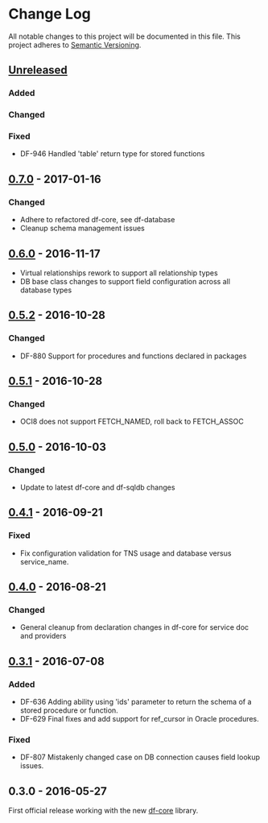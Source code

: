 # Change Log
All notable changes to this project will be documented in this file.
This project adheres to [Semantic Versioning](http://semver.org/).

## [Unreleased]
### Added
### Changed
### Fixed
- DF-946 Handled 'table' return type for stored functions

## [0.7.0] - 2017-01-16
### Changed
- Adhere to refactored df-core, see df-database
- Cleanup schema management issues

## [0.6.0] - 2016-11-17
- Virtual relationships rework to support all relationship types
- DB base class changes to support field configuration across all database types

## [0.5.2] - 2016-10-28
### Changed
- DF-880 Support for procedures and functions declared in packages

## [0.5.1] - 2016-10-28
### Changed
- OCI8 does not support FETCH_NAMED, roll back to FETCH_ASSOC

## [0.5.0] - 2016-10-03
### Changed
- Update to latest df-core and df-sqldb changes

## [0.4.1] - 2016-09-21
### Fixed
- Fix configuration validation for TNS usage and database versus service_name.

## [0.4.0] - 2016-08-21
### Changed
- General cleanup from declaration changes in df-core for service doc and providers

## [0.3.1] - 2016-07-08
### Added
- DF-636 Adding ability using 'ids' parameter to return the schema of a stored procedure or function.
- DF-629 Final fixes and add support for ref_cursor in Oracle procedures.

### Fixed
- DF-807 Mistakenly changed case on DB connection causes field lookup issues.

## 0.3.0 - 2016-05-27
First official release working with the new [df-core](https://github.com/dreamfactorysoftware/df-core) library.

[Unreleased]: https://github.com/dreamfactorysoftware/df-oracledb/compare/0.7.0...HEAD
[0.7.0]: https://github.com/dreamfactorysoftware/df-oracledb/compare/0.6.0...0.7.0
[0.6.0]: https://github.com/dreamfactorysoftware/df-oracledb/compare/0.5.2...0.6.0
[0.5.2]: https://github.com/dreamfactorysoftware/df-oracledb/compare/0.5.1...0.5.2
[0.5.1]: https://github.com/dreamfactorysoftware/df-oracledb/compare/0.5.0...0.5.1
[0.5.0]: https://github.com/dreamfactorysoftware/df-oracledb/compare/0.4.1...0.5.0
[0.4.1]: https://github.com/dreamfactorysoftware/df-oracledb/compare/0.4.0...0.4.1
[0.4.0]: https://github.com/dreamfactorysoftware/df-oracledb/compare/0.3.1...0.4.0
[0.3.1]: https://github.com/dreamfactorysoftware/df-oracledb/compare/0.3.0...0.3.1
